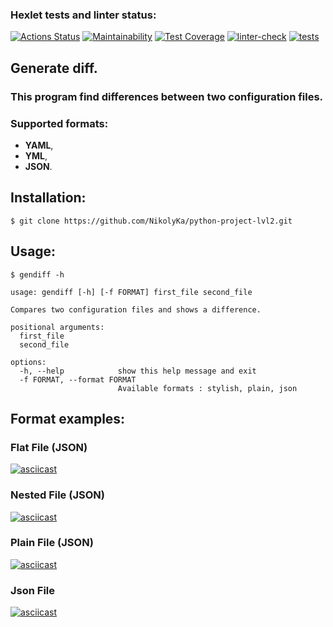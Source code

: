 ### Hexlet tests and linter status:
[![Actions Status](https://github.com/NikolyKa/python-project-lvl2/workflows/hexlet-check/badge.svg)](https://github.com/NikolyKa/python-project-lvl2/actions)
[![Maintainability](https://api.codeclimate.com/v1/badges/ca7b3feebf184ee01fa0/maintainability)](https://codeclimate.com/github/NikolyKa/python-project-lvl2/maintainability)
[![Test Coverage](https://api.codeclimate.com/v1/badges/ca7b3feebf184ee01fa0/test_coverage)](https://codeclimate.com/github/NikolyKa/python-project-lvl2/test_coverage)
[![linter-check](https://github.com/NikolyKa/python-project-lvl2/actions/workflows/linter-check.yml/badge.svg)](https://github.com/NikolyKa/python-project-lvl2/actions/workflows/linter-check.yml)
[![tests](https://github.com/NikolyKa/python-project-lvl2/actions/workflows/tests.yml/badge.svg)](https://github.com/NikolyKa/python-project-lvl2/actions/workflows/tests.yml)

## Generate diff.

### This program find differences between two configuration files.

### Supported formats:  
- **YAML**,
- **YML**,
- **JSON**.

## Installation:
```$ git clone https://github.com/NikolyKa/python-project-lvl2.git```

## Usage:

`$ gendiff -h`

```
usage: gendiff [-h] [-f FORMAT] first_file second_file

Compares two configuration files and shows a difference.

positional arguments:
  first_file
  second_file

options:
  -h, --help            show this help message and exit
  -f FORMAT, --format FORMAT
                        Available formats : stylish, plain, json
```
## Format examples:
### Flat File (JSON)

[![asciicast](https://asciinema.org/a/yknJyMf791U077fr62A7SPilj.svg)](https://asciinema.org/a/yknJyMf791U077fr62A7SPilj)
### Nested File (JSON)


[![asciicast](https://asciinema.org/a/3DgfpkMtEeCA6shz4cRct0oMF.svg)](https://asciinema.org/a/3DgfpkMtEeCA6shz4cRct0oMF)
### Plain File (JSON)

[![asciicast](https://asciinema.org/a/65uPdNTUp0jS9zKBmqUjRBwMR.svg)](https://asciinema.org/a/65uPdNTUp0jS9zKBmqUjRBwMR)
### Json File

[![asciicast](https://asciinema.org/a/GCajRsxAxaIIPuXHmDmzKpUwi.svg)](https://asciinema.org/a/GCajRsxAxaIIPuXHmDmzKpUwi)
